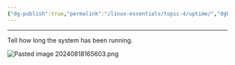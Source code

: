 ```yaml
---
{"dg-publish":true,"permalink":"/linux-essentials/topic-4/uptime/","dgPassFrontmatter":true}
---
```


---
Tell how long the system has been running.

![Pasted image 20240818165603.png](/img/user/Linux%20Essentials/Topic%204/Topic4%20reference%20images/Pasted%20image%2020240818165603.png)
